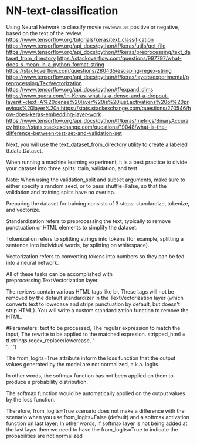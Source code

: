 # NN-text-classification
Using Neural Network to classify movie reviews as positive or negative, based on the text of the review.
https://www.tensorflow.org/tutorials/keras/text_classification
https://www.tensorflow.org/api_docs/python/tf/keras/utils/get_file
https://www.tensorflow.org/api_docs/python/tf/keras/preprocessing/text_dataset_from_directory
https://stackoverflow.com/questions/997797/what-does-s-mean-in-a-python-format-string
https://stackoverflow.com/questions/280435/escaping-regex-string
https://www.tensorflow.org/api_docs/python/tf/keras/layers/experimental/preprocessing/TextVectorization
https://www.tensorflow.org/api_docs/python/tf/expand_dims
https://www.quora.com/In-Keras-what-is-a-dense-and-a-dropout-layer#:~:text=A%20dense%20layer%20is%20just,activations%20of%20previous%20layer%20a.https://stats.stackexchange.com/questions/270546/how-does-keras-embedding-layer-work
https://www.tensorflow.org/api_docs/python/tf/keras/metrics/BinaryAccuracy
https://stats.stackexchange.com/questions/19048/what-is-the-difference-between-test-set-and-validation-set

Next, you will use the text_dataset_from_directory utility to create a labeled tf.data.Dataset.

When running a machine learning experiment, it is a best practice to divide your dataset into three splits: train, validation, and test.

Note: When using the validation_split and subset arguments, make sure to either specify a random seed, or to pass shuffle=False, 
so that the validation and training splits have no overlap.

Preparing the dataset for training consists of 3 steps: standardize, tokenize, and vectorize.

Standardization refers to preprocessing the text, typically to remove punctuation or HTML elements to simplify the dataset. 

Tokenization refers to splitting strings into tokens (for example, splitting a sentence into individual words, by splitting on whitespace).

Vectorization refers to converting tokens into numbers so they can be fed into a neural network. 

All of these tasks can be accomplished with preprocessing.TextVectorization layer.

The reviews contain various HTML tags like br. These tags will not be removed by the default standardizer in the TextVectorization layer (which converts text to lowecase 
and strips punctuation by default, but doesn't strip HTML). You will write a custom standardization function to remove the HTML.

#Parameters: text to be processed, The regular expression to match the input, The rewrite to be applied to the matched expresion.
  stripped_html = tf.strings.regex_replace(lowercase, '<br />', ' ')

 
The from_logits=True attribute inform the loss function that the output values generated by the model are not normalized, a.k.a. logits. 

In other words, the softmax function has not been applied on them to produce a probability distribution.

The softmax function would be automatically applied on the output values by the loss function. 

Therefore, from_logits=True scenario does not make a difference with the scenario when you use from_logits=False (default) and a softmax activation function on last layer;
In other words, If softmax layer is not being added at the last layer then we need to have the from_logits=True to indicate the probabilities are not normalized 
